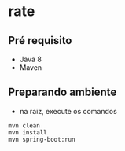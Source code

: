 # rate

## Pré requisito
- Java 8
- Maven

## Preparando ambiente
  
- na raiz, execute os comandos

```
mvn clean 
mvn install 
mvn spring-boot:run

```
